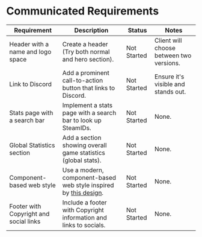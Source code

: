 # Communicated Requirements

| Requirement                     | Description                                                       | Status       | Notes                                 |
|----------------------------------|-------------------------------------------------------------------|--------------|---------------------------------------|
| Header with a name and logo space | Create a header (Try both normal and hero section). | Not Started  | Client will choose between two versions. |
| Link to Discord                  | Add a prominent call-to-action button that links to Discord.       | Not Started  | Ensure it's visible and stands out.   |
| Stats page with a search bar     | Implement a stats page with a search bar to look up SteamIDs.      | Not Started  | None. |
| Global Statistics section        | Add a section showing overall game statistics (global stats).      | Not Started  | None. |
| Component-based web style        | Use a modern, component-based web style inspired by [this design](https://dribbble.com/shots/23890957-Gaming-Community-Platform). | Not Started  | None. |
| Footer with Copyright and social links | Include a footer with Copyright information and links to socials. | Not Started  | None. |
